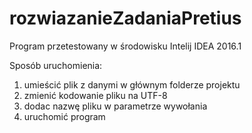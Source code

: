# rozwiazanieZadaniaPretius

Program przetestowany w środowisku Intelij IDEA 2016.1

Sposób uruchomienia:
1. umieścić plik z danymi w głównym folderze projektu
2. zmienić kodowanie pliku na UTF-8
3. dodac nazwę pliku w parametrze wywołania
4. uruchomić program
